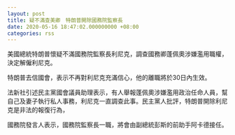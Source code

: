 ```yaml
---
layout: post
title: 疑不滿查美卿　特朗普開除國務院監察長
date: 2020-05-16 18:47:02.000000000 +08:00
categories: rss
---
```


美國總統特朗普懷疑不滿國務院監察長利尼克，調查國務卿蓬佩奧涉嫌濫用職權，決定解僱利尼克。

特朗普去信國會，表示不再對利尼克充滿信心，他的離職將於30日內生效。

法新社引述民主黨國會議員助理表示，有人舉報蓬佩奧涉嫌濫用政治任命人員，幫自己及妻子執行私人事務，利尼克一直調查此事。民主黨人批評，特朗普開除利尼克是非法的報復行為，

國務院發言人表示，國務院監察長一職，將會由副總統彭斯的前助手阿卡德接任。
